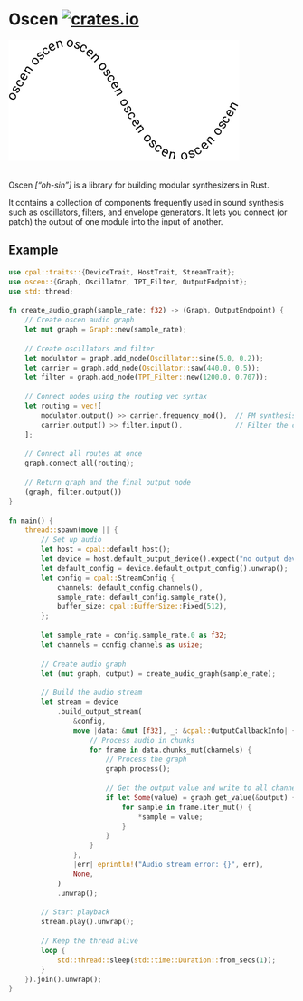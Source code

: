 # Oscen [![crates.io](https://img.shields.io/crates/v/oscen.svg)](https://crates.io/crates/oscen)

<picture>
    <source media="(prefers-color-scheme: dark)" srcset="logo-dark.svg">
    <source media="(prefers-color-scheme: light)" srcset="logo-light.svg">
    <img src="logo-light.svg">
</picture>
<br />
<br />

Oscen _[“oh-sin”]_ is a library for building modular synthesizers in Rust.

It contains a collection of components frequently used in sound synthesis
such as oscillators, filters, and envelope generators. It lets you
connect (or patch) the output of one module into the input of another.

## Example

```Rust
use cpal::traits::{DeviceTrait, HostTrait, StreamTrait};
use oscen::{Graph, Oscillator, TPT_Filter, OutputEndpoint};
use std::thread;

fn create_audio_graph(sample_rate: f32) -> (Graph, OutputEndpoint) {
    // Create oscen audio graph
    let mut graph = Graph::new(sample_rate);
    
    // Create oscillators and filter
    let modulator = graph.add_node(Oscillator::sine(5.0, 0.2));
    let carrier = graph.add_node(Oscillator::saw(440.0, 0.5));
    let filter = graph.add_node(TPT_Filter::new(1200.0, 0.707));
    
    // Connect nodes using the routing vec syntax
    let routing = vec![
        modulator.output() >> carrier.frequency_mod(),  // FM synthesis
        carrier.output() >> filter.input(),             // Filter the carrier
    ];
    
    // Connect all routes at once
    graph.connect_all(routing);
    
    // Return graph and the final output node
    (graph, filter.output())
}

fn main() {
    thread::spawn(move || {
        // Set up audio
        let host = cpal::default_host();
        let device = host.default_output_device().expect("no output device");
        let default_config = device.default_output_config().unwrap();
        let config = cpal::StreamConfig {
            channels: default_config.channels(),
            sample_rate: default_config.sample_rate(),
            buffer_size: cpal::BufferSize::Fixed(512),
        };
        
        let sample_rate = config.sample_rate.0 as f32;
        let channels = config.channels as usize;

        // Create audio graph
        let (mut graph, output) = create_audio_graph(sample_rate);

        // Build the audio stream
        let stream = device
            .build_output_stream(
                &config,
                move |data: &mut [f32], _: &cpal::OutputCallbackInfo| {
                    // Process audio in chunks
                    for frame in data.chunks_mut(channels) {
                        // Process the graph
                        graph.process();
                        
                        // Get the output value and write to all channels
                        if let Some(value) = graph.get_value(&output) {
                            for sample in frame.iter_mut() {
                                *sample = value;
                            }
                        }
                    }
                },
                |err| eprintln!("Audio stream error: {}", err),
                None,
            )
            .unwrap();

        // Start playback
        stream.play().unwrap();
        
        // Keep the thread alive
        loop {
            std::thread::sleep(std::time::Duration::from_secs(1));
        }
    }).join().unwrap();
}
```
